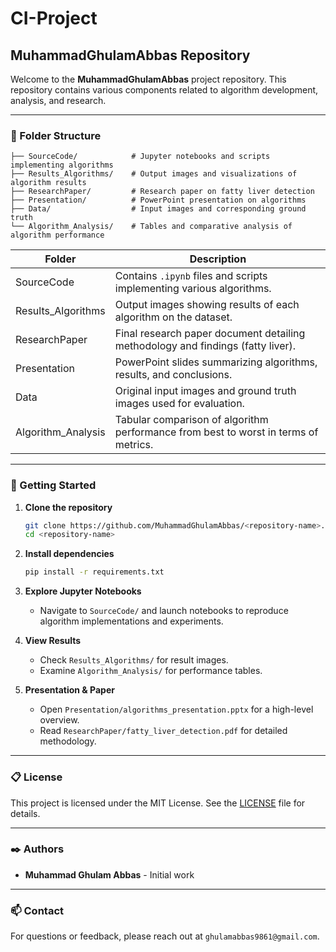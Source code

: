 # CI-Project
## MuhammadGhulamAbbas Repository

Welcome to the **MuhammadGhulamAbbas** project repository. This repository contains various components related to algorithm development, analysis, and research.

---

### 📂 Folder Structure

```
├── SourceCode/            # Jupyter notebooks and scripts implementing algorithms
├── Results_Algorithms/    # Output images and visualizations of algorithm results
├── ResearchPaper/         # Research paper on fatty liver detection
├── Presentation/          # PowerPoint presentation on algorithms
├── Data/                  # Input images and corresponding ground truth
└── Algorithm_Analysis/    # Tables and comparative analysis of algorithm performance
```

| Folder              | Description                                                                         |
| ------------------- | ----------------------------------------------------------------------------------- |
| SourceCode          | Contains `.ipynb` files and scripts implementing various algorithms.                |
| Results\_Algorithms | Output images showing results of each algorithm on the dataset.                     |
| ResearchPaper       | Final research paper document detailing methodology and findings (fatty liver).     |
| Presentation        | PowerPoint slides summarizing algorithms, results, and conclusions.                 |
| Data                | Original input images and ground truth images used for evaluation.                  |
| Algorithm\_Analysis | Tabular comparison of algorithm performance from best to worst in terms of metrics. |

---

### 🚀 Getting Started

1. **Clone the repository**

   ```bash
   git clone https://github.com/MuhammadGhulamAbbas/<repository-name>.git
   cd <repository-name>
   ```

2. **Install dependencies**

   ```bash
   pip install -r requirements.txt
   ```

3. **Explore Jupyter Notebooks**

   * Navigate to `SourceCode/` and launch notebooks to reproduce algorithm implementations and experiments.

4. **View Results**

   * Check `Results_Algorithms/` for result images.
   * Examine `Algorithm_Analysis/` for performance tables.

5. **Presentation & Paper**

   * Open `Presentation/algorithms_presentation.pptx` for a high-level overview.
   * Read `ResearchPaper/fatty_liver_detection.pdf` for detailed methodology.

---

### 📋 License

This project is licensed under the MIT License. See the [LICENSE](LICENSE) file for details.

---

### ✒️ Authors

* **Muhammad Ghulam Abbas** - Initial work

---

### 📫 Contact

For questions or feedback, please reach out at `ghulamabbas9861@gmail.com`.
